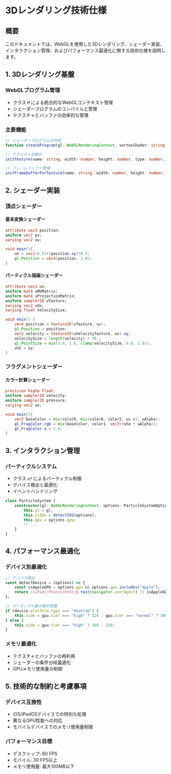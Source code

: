 # 3Dレンダリング技術仕様

## 概要

このドキュメントでは、WebGLを使用した3Dレンダリング、シェーダー実装、インタラクション管理、およびパフォーマンス最適化に関する技術仕様を説明します。

## 1. 3Dレンダリング基盤

### WebGLプログラム管理
- クラス `M` による統合的なWebGLコンテキスト管理
- シェーダープログラムのコンパイルと管理
- テクスチャとバッファの効率的な管理

### 主要機能
```typescript
// シェーダープログラムの作成
function createProgram(gl: WebGLRenderingContext, vertexShader: string, fragmentShader: string): WebGLProgram

// テクスチャ初期化
initTexture(name: string, width: number, height: number, type: number, data: Float32Array | null = null)

// フレームバッファ管理
initFramebufferForTexture(name: string, width: number, height: number, depth: boolean = false)
```

## 2. シェーダー実装

### 頂点シェーダー

#### 基本変換シェーダー
```glsl
attribute vec3 position;
uniform vec2 px;
varying vec2 uv;

void main(){
    uv = vec2(0.5)+(position.xy)*0.5;
    gl_Position = vec4(position, 1.0);
}
```

#### パーティクル描画シェーダー
```glsl
attribute vec2 uv;
uniform mat4 uMVMatrix;
uniform mat4 uProjectionMatrix;
uniform sampler2D uTexture;
varying vec2 vUv;
varying float velocitySize;

void main() {
    vec4 position = texture2D(uTexture, uv);
    gl_Position = position;
    vec2 velocity = texture2D(uVelocityTexture, uv).xy;
    velocitySize = length(velocity) * 30.;
    gl_PointSize = mix(3.0, 1.0, clamp(velocitySize, 0.0, 1.0));
    vUv = uv;
}
```

### フラグメントシェーダー

#### カラー計算シェーダー
```glsl
precision highp float;
uniform sampler2D velocity;
uniform sampler2D pressure;
varying vec2 uv;

void main(){
    vec3 baseColor = mix(color0, mix(color0, color2, uv.x), uAlpha);
    gl_FragColor.rgb = mix(baseColor, color1, vec3(rate * uAlpha));
    gl_FragColor.a = 1.0;
}
```

## 3. インタラクション管理

### パーティクルシステム
- クラス `ef` によるパーティクル制御
- デバイス検出と最適化
- イベントハンドリング

```typescript
class ParticleSystem {
    constructor(gl: WebGLRenderingContext, options: ParticleSystemOptions) {
        this.gl = gl;
        this.isIOS = detectIOS(options);
        this.gpu = options.gpu;
        // ...
    }
}
```

## 4. パフォーマンス最適化

### デバイス別最適化
```typescript
// デバイス検出
const detectDevice = (options) => {
    const isAppleGPU = options.gpu && options.gpu.includes("Apple");
    return /(iPad|iPhone|iPod)/g.test(navigator.userAgent) || isAppleGPU;
};

// パーティクル数の動的調整
if (device.platform.type === "desktop") {
    this.side = gpu.tier === "high" ? 320 : gpu.tier === "normal" ? 300 : 280;
} else {
    this.side = gpu.tier === "high" ? 160 : 120;
}
```

### メモリ最適化
- テクスチャとバッファの再利用
- シェーダーの条件分岐最適化
- GPUメモリ使用量の制御

## 5. 技術的な制約と考慮事項

### デバイス互換性
- iOS/iPadOSデバイスでの特別な処理
- 異なるGPU性能への対応
- モバイルデバイスでのメモリ使用量制限

### パフォーマンス目標
- デスクトップ: 60 FPS
- モバイル: 30 FPS以上
- メモリ使用量: 最大100MB以下